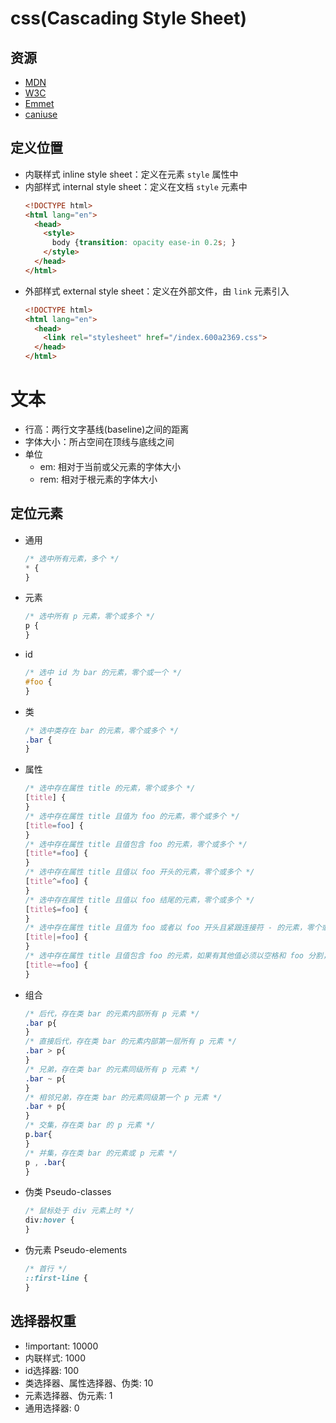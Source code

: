 # css(Cascading Style Sheet)

## 资源

- [MDN](https://developer.mozilla.org/en-US/)
- [W3C](https://www.w3.org)
- [Emmet](https://docs.emmet.io/cheat-sheet/)
- [caniuse](https://caniuse.com)

## 定义位置

- 内联样式 inline style sheet：定义在元素 `style` 属性中
- 内部样式 internal style sheet：定义在文档 `style` 元素中
  ```html
  <!DOCTYPE html>
  <html lang="en">
    <head>
      <style>
        body {transition: opacity ease-in 0.2s; }
      </style>
    </head>
  </html>
  ```
- 外部样式 external style sheet：定义在外部文件，由 `link` 元素引入
  ```html
  <!DOCTYPE html>
  <html lang="en">
    <head>
      <link rel="stylesheet" href="/index.600a2369.css">
    </head>
  </html>
  ```

# 文本

- 行高：两行文字基线(baseline)之间的距离
- 字体大小：所占空间在顶线与底线之间
- 单位
  - em: 相对于当前或父元素的字体大小
  - rem: 相对于根元素的字体大小

## 定位元素

- 通用
  ```css
  /* 选中所有元素，多个 */
  * {
  }
  ```
- 元素
  ```css
  /* 选中所有 p 元素，零个或多个 */
  p {
  }
  ```
- id
  ```css
  /* 选中 id 为 bar 的元素，零个或一个 */
  #foo {
  }
  ```
- 类
  ```css
  /* 选中类存在 bar 的元素，零个或多个 */
  .bar {
  }
  ```
- 属性
  ```css
  /* 选中存在属性 title 的元素，零个或多个 */
  [title] {
  }
  /* 选中存在属性 title 且值为 foo 的元素，零个或多个 */
  [title=foo] {
  }
  /* 选中存在属性 title 且值包含 foo 的元素，零个或多个 */
  [title*=foo] {
  }
  /* 选中存在属性 title 且值以 foo 开头的元素，零个或多个 */
  [title^=foo] {
  }
  /* 选中存在属性 title 且值以 foo 结尾的元素，零个或多个 */
  [title$=foo] {
  }
  /* 选中存在属性 title 且值为 foo 或者以 foo 开头且紧跟连接符 - 的元素，零个或多个 */
  [title|=foo] {
  }
  /* 选中存在属性 title 且值包含 foo 的元素，如果有其他值必须以空格和 foo 分割，零个或多个 */
  [title~=foo] {
  }
  ```
- 组合
  ```css
  /* 后代，存在类 bar 的元素内部所有 p 元素 */
  .bar p{
  }
  /* 直接后代，存在类 bar 的元素内部第一层所有 p 元素 */
  .bar > p{
  }
  /* 兄弟，存在类 bar 的元素同级所有 p 元素 */
  .bar ~ p{
  }
  /* 相邻兄弟，存在类 bar 的元素同级第一个 p 元素 */
  .bar + p{
  }
  /* 交集，存在类 bar 的 p 元素 */
  p.bar{
  }
  /* 并集，存在类 bar 的元素或 p 元素 */
  p , .bar{
  }
  ```
- 伪类 Pseudo-classes
  ```css
  /* 鼠标处于 div 元素上时 */
  div:hover {
  }
  ```
- 伪元素 Pseudo-elements
  ```css
  /* 首行 */
  ::first-line {
  }
  ```

## 选择器权重

- !important: 10000
- 内联样式: 1000
- id选择器: 100
- 类选择器、属性选择器、伪类: 10
- 元素选择器、伪元素: 1
- 通用选择器: 0
